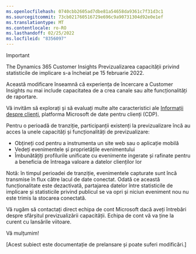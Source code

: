 ```yaml
---
ms.openlocfilehash: 0740cbb2605ad7dbe81a54658da9361c7f31d3c1
ms.sourcegitcommit: 73cb021760516729e696c9a90731304d92e0e1ef
ms.translationtype: MT
ms.contentlocale: ro-RO
ms.lasthandoff: 02/25/2022
ms.locfileid: "8356097"
---
```


> [!IMPORTANT]
> The Dynamics 365 Customer Insights Previzualizarea capacității privind statisticile de implicare s-a încheiat pe 15 februarie 2022.  
>
>Această modificare înseamnă că experiența de încercare a Customer Insights nu mai include capacitatea de a crea canale sau alte funcționalități de raportare.
>
> Vă invităm să explorați și să evaluați multe alte caracteristici ale [Informații despre clienți](https://dynamics.microsoft.com/ai/customer-insights/), platforma Microsoft de date pentru clienți (CDP).    
>  
> Pentru o perioadă de tranziție, participanții existenți la previzualizare încă au acces la unele capacități și funcționalități de previzualizare:
> 
> - Obțineți cod pentru a instrumenta un site web sau o aplicație mobilă 
> - Vedeți evenimentele și proprietățile evenimentului 
> - Îmbunătățiți profilurile unificate cu evenimente ingerate și rafinate pentru a beneficia de întreaga valoare a datelor clienților lor
>  
> Notă: în timpul perioadei de tranziție, evenimentele capturate sunt încă transmise în flux către lacul de date conectat. Odată ce această funcționalitate este dezactivată, partajarea datelor între statisticile de implicare și statisticile privind publicul se va opri și niciun eveniment nou nu este trimis la stocarea conectată.
>
> Vă rugăm să contactați direct echipa de cont Microsoft dacă aveți întrebări despre sfârșitul previzualizării capacității. Echipa de cont vă va ține la curent cu lansările viitoare. 
>
>Vă mulțumim!


[Acest subiect este documentație de prelansare și poate suferi modificări.]

